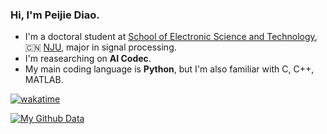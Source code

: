 ### Hi, I'm Peijie Diao.

- I'm a doctoral student at [School of Electronic Science and Technology](https://ese.nju.edu.cn/), 🇨🇳 [NJU](https://www.nju.edu.cn/), major in signal processing.
- I'm reasearching on **AI Codec**.
- My main coding language is **Python**, but I'm also familiar with C, C++, MATLAB.

[![wakatime](https://wakatime.com/badge/user/d2554b48-8dde-4338-baba-1882d2f860ec.svg)](https://wakatime.com/@Do1e)

[![My Github Data](https://github-readme-stats.vercel.app/api?username=Do1e)](https://github.com/Do1e)
